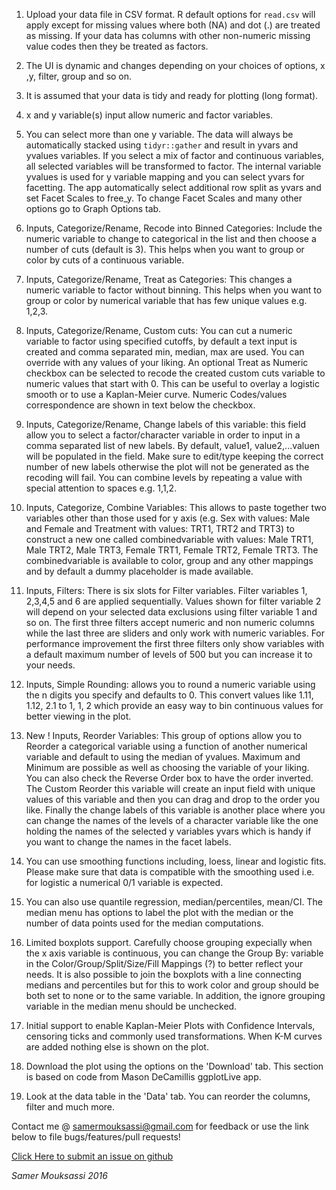 1. Upload your data file in CSV format. R default options for `read.csv` will apply except for missing values where both (NA) and dot (.) are treated as missing. If your data has columns with other non-numeric missing value codes then they be treated as factors.

2. The UI is dynamic and changes depending on your choices of options, x ,y, filter, group and so on.


3. It is assumed that your data is tidy and ready for plotting (long format).

4. x and y variable(s) input allow numeric and factor variables.

5. You can select more than one y variable. The data will always be automatically stacked using `tidyr::gather` and result in yvars and yvalues variables. If you select a mix of factor and continuous variables, all selected variables will be transformed to factor. The internal variable yvalues is used for y variable mapping and you can select yvars for facetting. The app automatically select additional row split as yvars and set Facet Scales to free_y. To change Facet Scales and many other options go to Graph Options tab.

6. Inputs, Categorize/Rename, Recode into Binned Categories: Include the numeric variable to change to categorical in the list and then choose a number of cuts (default is 3). This helps when you want to group or color by cuts of a continuous variable.

7. Inputs, Categorize/Rename, Treat as Categories: This changes a numeric variable to factor without binning. This helps when you want to group or color by numerical variable that has few unique values e.g. 1,2,3.

8. Inputs, Categorize/Rename, Custom cuts: You can cut a numeric variable to factor using specified cutoffs, by default a text input is created and  comma separated min, median, max are used. You can override with any values of your liking. An optional Treat as Numeric checkbox can be selected to recode the created custom cuts variable to numeric values that start with 0. This can be useful to overlay a logistic smooth or to use a Kaplan-Meier curve. Numeric Codes/values correspondence are shown in text below the checkbox.

9. Inputs, Categorize/Rename, Change labels of this variable: this field allow you to select a factor/character variable in order to input in a comma separated list of new labels. By default, value1, value2,...valuen will be populated in the field. Make sure to edit/type keeping the correct number of new labels otherwise the plot will not be generated as the recoding will fail. You can combine levels by repeating a value with special attention to spaces e.g. 1,1,2.

10. Inputs, Categorize, Combine Variables: This allows to paste together two variables other than those used for y axis (e.g. Sex with values: Male and Female and Treatment with values: TRT1, TRT2 and TRT3) to construct a new one called combinedvariable with values: Male TRT1, Male TRT2, Male TRT3, Female TRT1, Female TRT2, Female TRT3. The combinedvariable is available to color, group and any other mappings and by default a dummy placeholder is made available.

11. Inputs, Filters: There is six slots for Filter variables. Filter variables 1, 2,3,4,5 and 6 are applied sequentially. Values shown for filter variable 2 will depend on your selected data exclusions using filter variable 1 and so on. The first three filters accept numeric and non numeric columns while the last three are sliders and only work with numeric variables. For performance improvement the first three filters only show variables with a default maximum number of levels of 500 but you can increase it to your needs.

12. Inputs, Simple Rounding: allows you to round a numeric variable using the n digits you specify and defaults to 0. This convert values like 1.11, 1.12, 2.1 to 1, 1, 2 which provide an easy way to bin continuous values for better viewing in the plot.

13. New ! Inputs, Reorder Variables: This group of options allow you to Reorder a categorical variable using a function of another numerical variable and default to using the median of yvalues. Maximum and Minimum are possible as well as choosing the variable of your liking. You can also check the Reverse Order box to have the order inverted. The Custom Reorder this variable will create an input field with unique values of this variable and then you can drag and drop to the order you like. Finally the change labels of this variable is another place where you can change the names of the levels of a character variable like the one holding the names of the selected y variables yvars which is handy if you want to change the names in the facet labels. 

14. You can use smoothing functions including, loess, linear and logistic fits. Please make sure that data is compatible with the smoothing used i.e. for logistic a numerical 0/1 variable is expected.

15. You can also use quantile regression, median/percentiles, mean/CI. The median menu has options to label the plot with the median or the number of data points used for the median computations.

16. Limited boxplots support. Carefully choose grouping expecially when the x axis variable is continuous, you can change the Group By: variable in the Color/Group/Split/Size/Fill Mappings (?) to better reflect your needs. It is also possible to join the boxplots with a line connecting medians and percentiles but for this to work color and group should be both set to none or to the same variable. In addition, the ignore grouping variable in the median menu should be unchecked.

17. Initial support to enable Kaplan-Meier Plots with Confidence Intervals, censoring ticks and commonly used transformations. When K-M curves are added nothing else is shown on the plot.

18. Download the plot using the options on the 'Download' tab. This section is based on code from Mason DeCamillis ggplotLive app.

19. Look at the data table in the 'Data' tab. You can reorder the columns, filter and much more.


Contact me @ samermouksassi@gmail.com for feedback or use the link below to file bugs/features/pull requests!

<a href="https://github.com/smouksassi/ggplotwithyourdata/issues" target="_blank">Click Here to submit an issue on github</a>

*Samer Mouksassi 2016*
